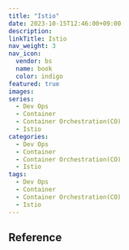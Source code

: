 ```yaml
---
title: "Istio"
date: 2023-10-15T12:46:00+09:00
description:
linkTitle: Istio
nav_weight: 3
nav_icon:
  vendor: bs
  name: book
  color: indigo
featured: true
images:
series:
  - Dev Ops
  - Container
  - Container Orchestration(CO)
  - Istio
categories:
  - Dev Ops
  - Container
  - Container Orchestration(CO)
  - Istio
tags:
  - Dev Ops
  - Container
  - Container Orchestration(CO)
  - Istio
---
```


## Reference

